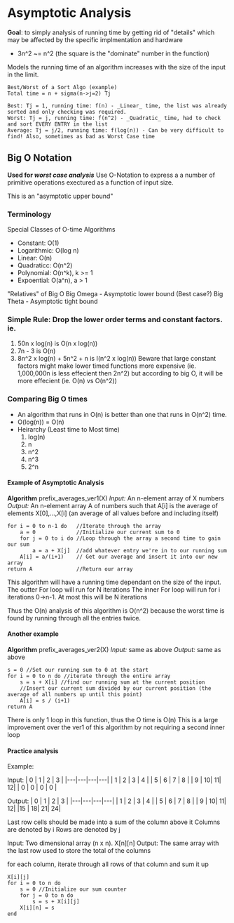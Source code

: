 # Asymptotic Analysis

**Goal**: to simply analysis of running time by getting rid of "details" which may be affected by the specific implmentation and hardware
- 3n^2 ~= n^2 (the square is the "dominate" number in the function)

Models the running time of an algorithm increases with the size of the input in the limit.

```
Best/Worst of a Sort Algo (example)
Total time = n + sigma(n->j=2) Tj

Best: Tj = 1, running time: f(n) - _Linear_ time, the list was already sorted and only checking was required.
Worst: Tj = j, running time: f(n^2) - _Quadratic_ time, had to check and sort EVERY ENTRY in the list
Average: Tj = j/2, running time: f(log(n)) - Can be very difficult to find! Also, sometimes as bad as Worst Case time
```

## Big O Notation
**Used for _worst case analysis_**
Use O-Notation to express a a number of primitive operations exectured as a function of input size.

This is an "asymptotic upper bound"

### Terminology

Special Classes of O-time Algorithms
- Constant: O(1)
- Logarithmic: O(log n)
- Linear: O(n)
- Quadraticc: O(n^2)
- Polynomial: O(n^k), k >= 1
- Expoential: O(a^n), a > 1

"Relatives" of Big O
Big Omega - Asymptotic lower bound (Best case?)
Big Theta - Asymptotic tight bound


### Simple Rule: Drop the lower order terms and constant factors. ie.
1. 50n x log(n) is O(n x log(n))
2. 7n - 3 is O(n)
3. 8n^2 x log(n) + 5n^2 + n is I(n^2 x log(n))
Beware that large constant factors might make lower timed functions more expensive (ie. 1,000,000n is less effecient then 2n^2) but according to big O, it will be more effecient (ie. O(n) vs O(n^2))


### Comparing Big O times
- An algorithm that runs in O(n) is better than one that runs in O(n^2) time.
- O(log(n)) = O(n)
- Heirarchy (Least time to Most time)
    1. log(n)
    2. n
    3. n^2
    4. n^3
    5. 2^n

#### Example of Asymptotic Analysis
**Algorithm** prefix_averages_ver1(X)
    _Input:_ An n-element array of X numbers
    _Output:_ An n-element array A of numbers such that A[i] is the average of elements X[0],...,X[i] (an average of all values before and including itself)

```
for i = 0 to n-1 do   //Iterate through the array
    a = 0             //Initialize our current sum to 0
    for j = 0 to i do //Loop through the array a second time to gain our sum
        a = a + X[j]  //add whatever entry we're in to our running sum
    A[i] = a/(i+1)    // Get our average and insert it into our new array
return A              //Return our array
```

This algorithm will have a running time dependant on the size of the input.
The outter For loop will run for N iterations
The inner For loop will run for i iterations 0->n-1. At most this will be N iterations

Thus the O(n) analysis of this algorithm is O(n^2) because the worst time is found by running through all the entries twice. 

#### Another example
**Algorithm** prefix_averages_ver2(X)
    _Input:_ same as above
    _Output:_ same as above

```
s = 0 //Set our running sum to 0 at the start
for i = 0 to n do //iterate through the entire array
    s = s + X[i] //find our running sum at the current position
    //Insert our current sum divided by our current position (the average of all numbers up until this point)
    A[i] = s / (i+1)
return A
```
There is only 1 loop in this function, thus the O time is O(n)
This is a large improvement over the ver1 of this algorithm by not requiring a second inner loop

#### Practice analysis
Example:

Input: 
| 0 | 1 | 2 | 3 |
|---|---|---|---|
| 1 | 2 | 3 | 4 |
| 5 | 6 | 7 | 8 |
| 9 | 10| 11| 12|
| 0 | 0 | 0 | 0 |

Output:
| 0 | 1 | 2 | 3 |
|---|---|---|---|
| 1 | 2 | 3 | 4 |
| 5 | 6 | 7 | 8 |
| 9 | 10| 11| 12|
|15 | 18| 21| 24|

Last row cells should be made into a sum of the column above it
Columns are denoted by i
Rows are denoted by j

Input: Two dimensional array (n x n). X[n][n]
Output: The same array with the last row used to store the total of the columns

for each column, iterate through all rows of that column and sum it up

```
X[i][j]
for i = 0 to n do
    s = 0 //Initialize our sum counter
    for j = 0 to n do
        s = s + X[i][j]
    X[i][n] = s
end
```
        
